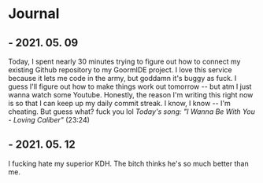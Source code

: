 # Journal

## - 2021. 05. 09
Today, I spent nearly 30 minutes trying to figure out how to connect my existing Github repository to my GoormIDE project.
I love this service because it lets me code in the army, but goddamn it's buggy as fuck.
I guess I'll figure out how to make things work out tomorrow -- but atm I just wanna watch some Youtube.
Honestly, the reason I'm writing this right now is so that I can keep up my daily commit streak. 
I know, I know -- I'm cheating.
But guess what?
fuck you lol
*Today's song: "I Wanna Be With You - Loving Caliber"*
(23:24)

## - 2021. 05. 12
I fucking hate my superior KDH. The bitch thinks he's so much better than me.
